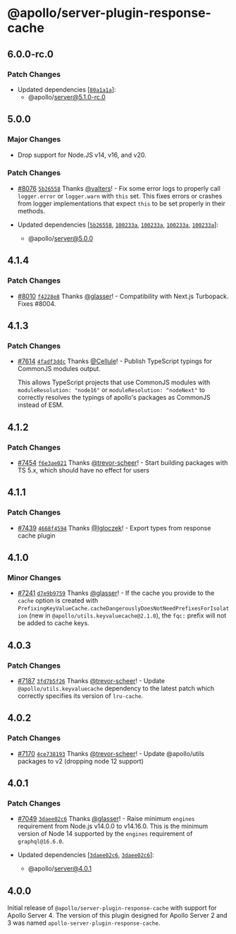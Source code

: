 # @apollo/server-plugin-response-cache

## 6.0.0-rc.0

### Patch Changes

- Updated dependencies [[`80a1a1a`](https://github.com/apollographql/apollo-server/commit/80a1a1af12b326d8c0f900bd85a25e14ee9cd9c0)]:
  - @apollo/server@5.1.0-rc.0

## 5.0.0

### Major Changes

- Drop support for Node.JS v14, v16, and v20.

### Patch Changes

- [#8076](https://github.com/apollographql/apollo-server/pull/8076) [`5b26558`](https://github.com/apollographql/apollo-server/commit/5b265580922c53aac8131472ba3dcef77a58b3d6) Thanks [@valters](https://github.com/valters)! - Fix some error logs to properly call `logger.error` or `logger.warn` with `this` set. This fixes errors or crashes from logger implementations that expect `this` to be set properly in their methods.

- Updated dependencies [[`5b26558`](https://github.com/apollographql/apollo-server/commit/5b265580922c53aac8131472ba3dcef77a58b3d6), [`100233a`](https://github.com/apollographql/apollo-server/commit/100233a6e015e1a63b7f8a4bcff7290da55750da), [`100233a`](https://github.com/apollographql/apollo-server/commit/100233a6e015e1a63b7f8a4bcff7290da55750da), [`100233a`](https://github.com/apollographql/apollo-server/commit/100233a6e015e1a63b7f8a4bcff7290da55750da), [`100233a`](https://github.com/apollographql/apollo-server/commit/100233a6e015e1a63b7f8a4bcff7290da55750da)]:
  - @apollo/server@5.0.0

## 4.1.4

### Patch Changes

- [#8010](https://github.com/apollographql/apollo-server/pull/8010) [`f4228e8`](https://github.com/apollographql/apollo-server/commit/f4228e88509b4cd2f50cf10bc6376d48488e03c1) Thanks [@glasser](https://github.com/glasser)! - Compatibility with Next.js Turbopack. Fixes #8004.

## 4.1.3

### Patch Changes

- [#7614](https://github.com/apollographql/apollo-server/pull/7614) [`4fadf3ddc`](https://github.com/apollographql/apollo-server/commit/4fadf3ddc9611e050dd0f08d51252ed9b0c0d9e1) Thanks [@Cellule](https://github.com/Cellule)! - Publish TypeScript typings for CommonJS modules output.

  This allows TypeScript projects that use CommonJS modules with
  `moduleResolution: "node16"` or
  `moduleResolution: "nodeNext"`
  to correctly resolves the typings of apollo's packages as CommonJS instead of ESM.

## 4.1.2

### Patch Changes

- [#7454](https://github.com/apollographql/apollo-server/pull/7454) [`f6e3ae021`](https://github.com/apollographql/apollo-server/commit/f6e3ae021417c3b54200f8d3fcf4366dc3518998) Thanks [@trevor-scheer](https://github.com/trevor-scheer)! - Start building packages with TS 5.x, which should have no effect for users

## 4.1.1

### Patch Changes

- [#7439](https://github.com/apollographql/apollo-server/pull/7439) [`4668f4594`](https://github.com/apollographql/apollo-server/commit/4668f4594d2a3775a3b52fae4e896ac8c607792a) Thanks [@Igloczek](https://github.com/Igloczek)! - Export types from response cache plugin

## 4.1.0

### Minor Changes

- [#7241](https://github.com/apollographql/apollo-server/pull/7241) [`d7e9b9759`](https://github.com/apollographql/apollo-server/commit/d7e9b97595b063f1e796ec4449850a16d19e8b18) Thanks [@glasser](https://github.com/glasser)! - If the cache you provide to the `cache` option is created with `PrefixingKeyValueCache.cacheDangerouslyDoesNotNeedPrefixesForIsolation` (new in `@apollo/utils.keyvaluecache@2.1.0`), the `fqc:` prefix will not be added to cache keys.

## 4.0.3

### Patch Changes

- [#7187](https://github.com/apollographql/apollo-server/pull/7187) [`3fd7b5f26`](https://github.com/apollographql/apollo-server/commit/3fd7b5f26144a02e711037b7058a8471e9648bc8) Thanks [@trevor-scheer](https://github.com/trevor-scheer)! - Update `@apollo/utils.keyvaluecache` dependency to the latest patch which correctly specifies its version of `lru-cache`.

## 4.0.2

### Patch Changes

- [#7170](https://github.com/apollographql/apollo-server/pull/7170) [`4ce738193`](https://github.com/apollographql/apollo-server/commit/4ce738193f8d073287c34f84c0346276ae2efc30) Thanks [@trevor-scheer](https://github.com/trevor-scheer)! - Update @apollo/utils packages to v2 (dropping node 12 support)

## 4.0.1

### Patch Changes

- [#7049](https://github.com/apollographql/apollo-server/pull/7049) [`3daee02c6`](https://github.com/apollographql/apollo-server/commit/3daee02c6a0fa34ea0e6f4f18b9a7308539021e3) Thanks [@glasser](https://github.com/glasser)! - Raise minimum `engines` requirement from Node.js v14.0.0 to v14.16.0. This is the minimum version of Node 14 supported by the `engines` requirement of `graphql@16.6.0`.

- Updated dependencies [[`3daee02c6`](https://github.com/apollographql/apollo-server/commit/3daee02c6a0fa34ea0e6f4f18b9a7308539021e3), [`3daee02c6`](https://github.com/apollographql/apollo-server/commit/3daee02c6a0fa34ea0e6f4f18b9a7308539021e3)]:
  - @apollo/server@4.0.1

## 4.0.0

Initial release of `@apollo/server-plugin-response-cache` with support for Apollo Server 4. The version of this plugin designed for Apollo Server 2 and 3 was named `apollo-server-plugin-response-cache`.
